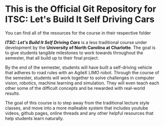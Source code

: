 # This is the Official Git Repository for ITSC: Let's Build It Self Driving Cars

You can find all of the resources for the course in their respective folder


***ITSC: Let's Build It Self Driving Cars*** is a less traditional course under development by the **University of North Carolina at Charlotte**. The goal is to give students tangible milestones to work towards throughout the semester, that all build up to their final project. 

By the end of the semester, students will have built a self-driving vehicle that adheres to road rules with an AgileX LIMO robot. Through the course of the semester, students will work together to solve challenges in computer vision, robotics, machine learning and simulation. They will even teach each other some of the difficult concepts and be rewarded with real-world results. 

The goal of this course is to step away from the traditional lecture style classes, and move into a more malleable system that includes youtube videos, github pages, online threads and any other helpful resources that help students learn naturally. 